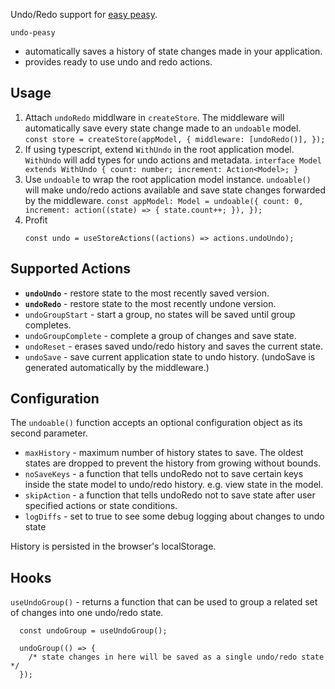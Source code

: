 Undo/Redo support for [easy peasy](https://easy-peasy.now.sh/).

`undo-peasy`

- automatically saves a history of state changes made in your application.
- provides ready to use undo and redo actions.

## Usage

1. Attach `undoRedo` middlware in `createStore`.
   The middleware will automatically save every state change made to an `undoable` model.
   ` const store = createStore(appModel, { middleware: [undoRedo()], }); `
1. If using typescript, extend `WithUndo` in the root application model.
   `WithUndo` will add types for undo actions and metadata.
   ` interface Model extends WithUndo { count: number; increment: Action<Model>; } `
1. Use `undoable` to wrap the root application model instance.
   `undoable()` will make undo/redo actions available and save state changes forwarded by the middleware.
   ` const appModel: Model = undoable({ count: 0, increment: action((state) => { state.count++; }), }); `
1. Profit
   ```
   const undo = useStoreActions((actions) => actions.undoUndo);
   ```

## Supported Actions

- **`undoUndo`** - restore state to the most recently saved version.
- **`undoRedo`** - restore state to the most recently undone version.
- `undoGroupStart` - start a group, no states will be saved until group completes.
- `undoGroupComplete` - complete a group of changes and save state.
- `undoReset` - erases saved undo/redo history and saves the current state.
- `undoSave` - save current application state to undo history.
  (undoSave is generated automatically by the middleware.)

## Configuration

The `undoable()` function accepts an optional configuration object as its second parameter.

- `maxHistory` - maximum number of history states to save. The oldest states are dropped to prevent the history from growing without bounds.
- `noSaveKeys` - a function that tells undoRedo not to save certain keys inside the state model
  to undo/redo history. e.g. view state in the model.
- `skipAction` - a function that tells undoRedo not to save state after user specified actions
  or state conditions.
- `logDiffs` - set to true to see some debug logging about changes to undo state

History is persisted in the browser's localStorage.

## Hooks
`useUndoGroup()` - returns a function that can be used to group a related set of changes into
one undo/redo state.
```
  const undoGroup = useUndoGroup();

  undoGroup(() => {
    /* state changes in here will be saved as a single undo/redo state */
  }); 
```
